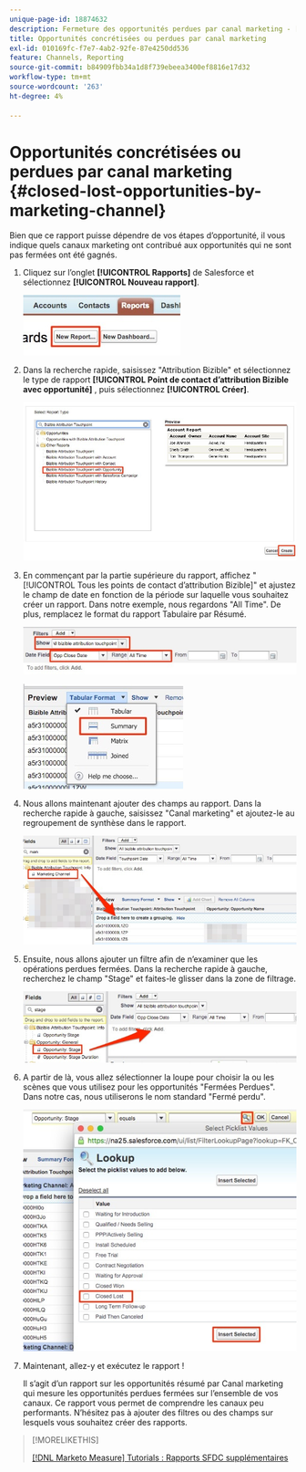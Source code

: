 ```yaml
---
unique-page-id: 18874632
description: Fermeture des opportunités perdues par canal marketing - [!DNL Marketo Measure]
title: Opportunités concrétisées ou perdues par canal marketing
exl-id: 010169fc-f7e7-4ab2-92fe-87e4250dd536
feature: Channels, Reporting
source-git-commit: b84909fbb34a1d8f739ebeea3400ef8816e17d32
workflow-type: tm+mt
source-wordcount: '263'
ht-degree: 4%

---
```


# Opportunités concrétisées ou perdues par canal marketing {#closed-lost-opportunities-by-marketing-channel}

Bien que ce rapport puisse dépendre de vos étapes d’opportunité, il vous indique quels canaux marketing ont contribué aux opportunités qui ne sont pas fermées ont été gagnés.

1. Cliquez sur l’onglet **[!UICONTROL Rapports]** de Salesforce et sélectionnez **[!UICONTROL Nouveau rapport]**.

   ![](assets/1-3.jpg)

1. Dans la recherche rapide, saisissez &quot;Attribution Bizible&quot; et sélectionnez le type de rapport **[!UICONTROL Point de contact d’attribution Bizible avec opportunité]** , puis sélectionnez **[!UICONTROL Créer]**.

   ![](assets/2-3.jpg)

1. En commençant par la partie supérieure du rapport, affichez &quot;[!UICONTROL Tous les points de contact d’attribution Bizible]&quot; et ajustez le champ de date en fonction de la période sur laquelle vous souhaitez créer un rapport. Dans notre exemple, nous regardons &quot;All Time&quot;. De plus, remplacez le format du rapport Tabulaire par Résumé.

   ![](assets/3-3.jpg)

   ![](assets/4-2.jpg)

1. Nous allons maintenant ajouter des champs au rapport. Dans la recherche rapide à gauche, saisissez &quot;Canal marketing&quot; et ajoutez-le au regroupement de synthèse dans le rapport.

   ![](assets/5.jpg)

1. Ensuite, nous allons ajouter un filtre afin de n’examiner que les opérations perdues fermées. Dans la recherche rapide à gauche, recherchez le champ &quot;Stage&quot; et faites-le glisser dans la zone de filtrage.

   ![](assets/6.jpg)

1. A partir de là, vous allez sélectionner la loupe pour choisir la ou les scènes que vous utilisez pour les opportunités &quot;Fermées Perdues&quot;. Dans notre cas, nous utiliserons le nom standard &quot;Fermé perdu&quot;.

   ![](assets/7.jpg)

1. Maintenant, allez-y et exécutez le rapport !

   Il s’agit d’un rapport sur les opportunités résumé par Canal marketing qui mesure les opportunités perdues fermées sur l’ensemble de vos canaux. Ce rapport vous permet de comprendre les canaux peu performants. N’hésitez pas à ajouter des filtres ou des champs sur lesquels vous souhaitez créer des rapports.

>[!MORELIKETHIS]
>
>[[!DNL Marketo Measure] Tutorials : Rapports SFDC supplémentaires](https://experienceleague.adobe.com/en/docs/marketo-measure-learn/tutorials/onboarding/marketo-measure-102/addtional-salesforce-reports)
